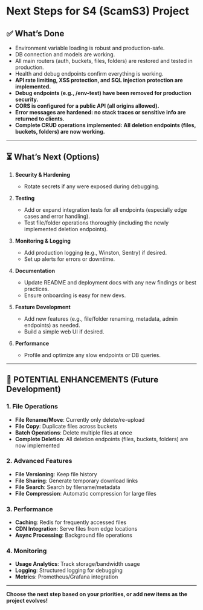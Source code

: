 # Next Steps for S4 (ScamS3) Project

## ✅ What’s Done
- Environment variable loading is robust and production-safe.
- DB connection and models are working.
- All main routers (auth, buckets, files, folders) are restored and tested in production.
- Health and debug endpoints confirm everything is working.
- **API rate limiting, XSS protection, and SQL injection protection are implemented.**
- **Debug endpoints (e.g., /env-test) have been removed for production security.**
- **CORS is configured for a public API (all origins allowed).**
- **Error messages are hardened: no stack traces or sensitive info are returned to clients.**
- **Complete CRUD operations implemented: All deletion endpoints (files, buckets, folders) are now working.**

---

## ⏳ What’s Next (Options)

1. **Security & Hardening**
   - Rotate secrets if any were exposed during debugging.

2. **Testing**
   - Add or expand integration tests for all endpoints (especially edge cases and error handling).
   - Test file/folder operations thoroughly (including the newly implemented deletion endpoints).

3. **Monitoring & Logging**
   - Add production logging (e.g., Winston, Sentry) if desired.
   - Set up alerts for errors or downtime.

4. **Documentation**
   - Update README and deployment docs with any new findings or best practices.
   - Ensure onboarding is easy for new devs.

5. **Feature Development**
   - Add new features (e.g., file/folder renaming, metadata, admin endpoints) as needed.
   - Build a simple web UI if desired.

6. **Performance**
   - Profile and optimize any slow endpoints or DB queries.

---

## 🚀 POTENTIAL ENHANCEMENTS (Future Development)

### 1. File Operations
- **File Rename/Move**: Currently only delete/re-upload
- **File Copy**: Duplicate files across buckets
- **Batch Operations**: Delete multiple files at once
- **Complete Deletion**: All deletion endpoints (files, buckets, folders) are now implemented

### 2. Advanced Features
- **File Versioning**: Keep file history
- **File Sharing**: Generate temporary download links
- **File Search**: Search by filename/metadata
- **File Compression**: Automatic compression for large files

### 3. Performance
- **Caching**: Redis for frequently accessed files
- **CDN Integration**: Serve files from edge locations
- **Async Processing**: Background file operations

### 4. Monitoring
- **Usage Analytics**: Track storage/bandwidth usage
- **Logging**: Structured logging for debugging
- **Metrics**: Prometheus/Grafana integration

---

**Choose the next step based on your priorities, or add new items as the project evolves!**
